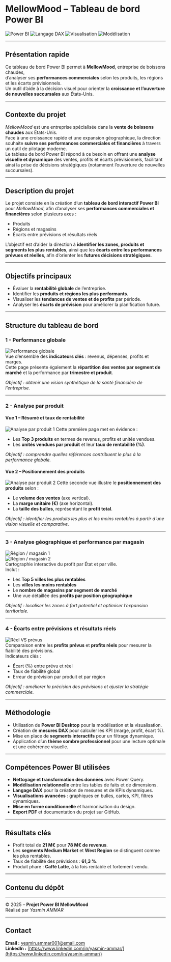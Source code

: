 # MellowMood – Tableau de bord Power BI

![Power BI](https://img.shields.io/badge/Outil-Power%20BI-yellow?style=for-the-badge&logo=powerbi)
![Langage DAX](https://img.shields.io/badge/DAX-Measures-blue?style=for-the-badge)
![Visualisation](https://img.shields.io/badge/Visualisation-Dashboard-orange?style=for-the-badge)
![Modélisation](https://img.shields.io/badge/Modélisation-Données-green?style=for-the-badge)

---

## Présentation rapide
Ce tableau de bord Power BI permet à **MellowMood**, entreprise de boissons chaudes,  
d’analyser ses **performances commerciales** selon les produits, les régions et les écarts prévisionnels.  
Un outil d’aide à la décision visuel pour orienter la **croissance et l’ouverture de nouvelles succursales** aux États-Unis.

---

## Contexte du projet
*MellowMood* est une entreprise spécialisée dans la **vente de boissons chaudes** aux États-Unis.  
Face à une croissance rapide et une expansion géographique, la direction souhaite **suivre ses performances commerciales et financières** à travers un outil de pilotage moderne.  
Le tableau de bord Power BI répond à ce besoin en offrant une **analyse visuelle et dynamique** des ventes, profits et écarts prévisionnels, facilitant ainsi la prise de décisions stratégiques (notamment l’ouverture de nouvelles succursales).

---

## Description du projet
Le projet consiste en la création d’un **tableau de bord interactif Power BI** pour *MellowMood*, afin d’analyser ses **performances commerciales et financières** selon plusieurs axes :  
- Produits  
- Régions et magasins  
- Écarts entre prévisions et résultats réels  

L’objectif est d’aider la direction à **identifier les zones, produits et segments les plus rentables**, ainsi que les **écarts entre les performances prévues et réelles**, afin d’orienter les **futures décisions stratégiques**.

---

## Objectifs principaux
- Évaluer la **rentabilité globale** de l’entreprise.  
- Identifier les **produits et régions les plus performants**.  
- Visualiser les **tendances de ventes et de profits** par période.  
- Analyser les **écarts de prévision** pour améliorer la planification future.  

---

## Structure du tableau de bord

### 1 - Performance globale
![Performance globale](1-%20Performance%20globale.png)  
Vue d’ensemble des **indicateurs clés** : revenus, dépenses, profits et marges.  
Cette page présente également la **répartition des ventes par segment de marché** et la performance par **trimestre et produit**.  

*Objectif : obtenir une vision synthétique de la santé financière de l’entreprise.*

---

### 2 - Analyse par produit
#### Vue 1 – Résumé et taux de rentabilité
![Analyse par produit 1](2-%20Analyse%20par%20produit%20%281%29.png)
Cette première page met en évidence :  
- Les **Top 3 produits** en termes de revenus, profits et unités vendues.  
- Les **unités vendues par produit** et leur **taux de rentabilité (%)**.  

*Objectif : comprendre quelles références contribuent le plus à la performance globale.*

#### Vue 2 – Positionnement des produits
![Analyse par produit 2](2-%20Analyse%20par%20produit%20%282%29.png)
Cette seconde vue illustre le **positionnement des produits** selon :  
- Le **volume des ventes** (axe vertical).  
- La **marge unitaire (€)** (axe horizontal).  
- La **taille des bulles**, représentant le **profit total**.  

*Objectif : identifier les produits les plus et les moins rentables à partir d’une vision visuelle et comparative.*

---

### 3 - Analyse géographique et performance par magasin
![Région / magasin 1](3-%20Région%20_%20magasin%20(1).png)  
![Région / magasin 2](3-%20Région%20_%20magasin%20(2).png)  
Cartographie interactive du profit par État et par ville.  
Inclut :  
- Les **Top 5 villes les plus rentables**  
- Les **villes les moins rentables**  
- Le **nombre de magasins par segment de marché**  
- Une vue détaillée des **profits par position géographique**  

*Objectif : localiser les zones à fort potentiel et optimiser l’expansion territoriale.*

---

### 4 - Écarts entre prévisions et résultats réels
![Réel VS prévus](4-%20Réel%20VS%20prévus.png)  
Comparaison entre les **profits prévus** et **profits réels** pour mesurer la fiabilité des prévisions.  
Indicateurs clés :  
- Écart (%) entre prévu et réel  
- Taux de fiabilité global  
- Erreur de prévision par produit et par région  

*Objectif : améliorer la précision des prévisions et ajuster la stratégie commerciale.*

---

## Méthodologie
- Utilisation de **Power BI Desktop** pour la modélisation et la visualisation.  
- Création de **mesures DAX** pour calculer les KPI (marge, profit, écart %).  
- Mise en place de **segments interactifs** pour un filtrage dynamique.  
- Application d’un **thème sombre professionnel** pour une lecture optimale et une cohérence visuelle.

---

## Compétences Power BI utilisées
- **Nettoyage et transformation des données** avec Power Query.  
- **Modélisation relationnelle** entre les tables de faits et de dimensions.  
- **Langage DAX** pour la création de mesures et de KPIs dynamiques.  
- **Visualisations avancées** : graphiques en bulles, cartes, KPI, filtres dynamiques.  
- **Mise en forme conditionnelle** et harmonisation du design.  
- **Export PDF** et documentation du projet sur GitHub.  

---

## Résultats clés
- Profit total de **21 M€** pour **78 M€ de revenus**.  
- Les **segments Medium Market** et **West Region** se distinguent comme les plus rentables.  
- Taux de fiabilité des prévisions : **61,3 %**.  
- Produit phare : **Caffé Latte**, à la fois rentable et fortement vendu.  

---

## Contenu du dépôt

---

© 2025 – **Projet Power BI MellowMood**  
Réalisé par *Yasmin AMMAR*

---

## Contact
**Email :** [yesmin.ammar001@email.com](mailto:yesmin.ammar001@email.com)  
**LinkedIn :** [https://www.linkedin.com/in/yasmin-ammar/](https://www.linkedin.com/in/yasmin-ammar/)
